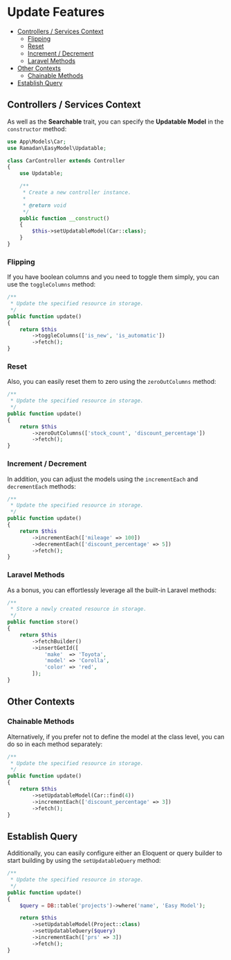 # Update Features

- [Controllers / Services Context](#controllers--services-context)
  - [Flipping](#flipping)
  - [Reset](#reset)
  - [Increment / Decrement](#increment--decrement)
  - [Laravel Methods](#laravel-methods)
- [Other Contexts](#other-contexts)
  - [Chainable Methods](#chainable-methods)
- [Establish Query](#establish-query)

## Controllers / Services Context

As well as the **Searchable** trait, you can specify the **Updatable Model** in the `constructor` method:

```PHP
use App\Models\Car;
use Ramadan\EasyModel\Updatable;

class CarController extends Controller
{
    use Updatable;

    /**
     * Create a new controller instance.
     *
     * @return void
     */
    public function __construct()
    {
        $this->setUpdatableModel(Car::class);
    }
}
```

### Flipping

If you have boolean columns and you need to toggle them simply, you can use the `toggleColumns` method:

```PHP
/**
 * Update the specified resource in storage.
 */
public function update()
{
    return $this
        ->toggleColumns(['is_new', 'is_automatic'])
        ->fetch();
}
```

### Reset

Also, you can easily reset them to zero using the `zeroOutColumns` method:

```PHP
/**
 * Update the specified resource in storage.
 */
public function update()
{
    return $this
        ->zeroOutColumns(['stock_count', 'discount_percentage'])
        ->fetch();
}
```

### Increment / Decrement

In addition, you can adjust the models using the `incrementEach` and `decrementEach` methods:

```PHP
/**
 * Update the specified resource in storage.
 */
public function update()
{
    return $this
        ->incrementEach(['mileage' => 100])
        ->decrementEach(['discount_percentage' => 5])
        ->fetch();
}
```

### Laravel Methods

As a bonus, you can effortlessly leverage all the built-in Laravel methods:

```PHP
/**
 * Store a newly created resource in storage.
 */
public function store()
{
    return $this
        ->fetchBuilder()
        ->insertGetId([
            'make'  => 'Toyota',
            'model' => 'Corolla',
            'color' => 'red', 
        ]);
}
```

## Other Contexts

### Chainable Methods

Alternatively, if you prefer not to define the model at the class level, you can do so in each method separately:

```PHP
/**
 * Update the specified resource in storage.
 */
public function update()
{
    return $this
        ->setUpdatableModel(Car::find(4))
        ->incrementEach(['discount_percentage' => 3])
        ->fetch();
}
```

## Establish Query

Additionally, you can easily configure either an Eloquent or query builder to start building by using the `setUpdatableQuery` method:

```PHP
/**
 * Update the specified resource in storage.
 */
public function update()
{
    $query = DB::table('projects')->where('name', 'Easy Model');

    return $this
        ->setUpdatableModel(Project::class)
        ->setUpdatableQuery($query)
        ->incrementEach(['prs' => 3])
        ->fetch();
}
```
